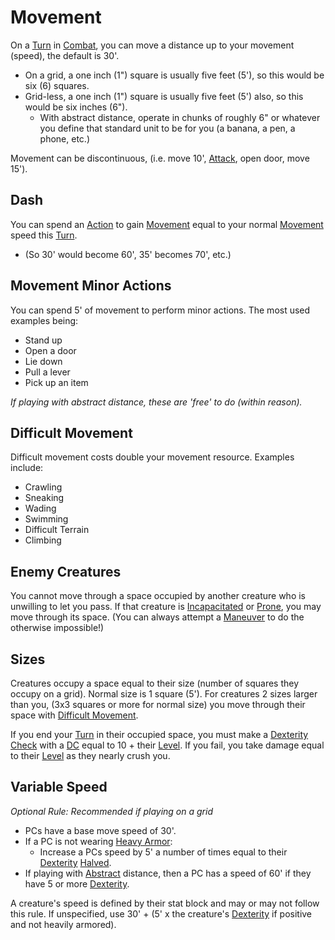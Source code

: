 # Movement

On a [Turn](Turn.md) in [Combat](Combat.md), you can move a distance up to your movement (speed), the default is 30'.

- On a grid, a one inch (1") square is usually five feet (5'), so this would be six (6) squares.
- Grid-less, a one inch (1") square is usually five feet (5') also, so this would be six inches (6").
	- With abstract distance, operate in chunks of roughly 6" or whatever you define that standard unit to be for you (a banana, a pen, a phone, etc.)

Movement can be discontinuous, (i.e. move 10', [Attack](Attack.md), open door, move 15').

## Dash

You can spend an [Action](Action.md) to gain [Movement](Movement.md) equal to your normal [Movement](Movement.md) speed this [Turn](Turn.md).

- (So 30' would become 60', 35' becomes 70', etc.)

## Movement Minor Actions

You can spend 5' of movement to perform minor actions. The most used examples being:

- Stand up
- Open a door
- Lie down
- Pull a lever
- Pick up an item

*If playing with abstract distance, these are 'free' to do (within reason).*

## Difficult Movement

Difficult movement costs double your movement resource. Examples include:

- Crawling
- Sneaking
- Wading
- Swimming
- Difficult Terrain
- Climbing

## Enemy Creatures

You cannot move through a space occupied by another creature who is unwilling to let you pass. If that creature is [Incapacitated](../Conditions/Incapacitated.md) or [Prone](../Conditions/Prone.md), you may move through its space. (You can always attempt a [Maneuver](Maneuver.md) to do the otherwise impossible!)

## Sizes

Creatures occupy a space equal to their size (number of squares they occupy on a grid). Normal size is 1 square (5'). For creatures 2 sizes larger than you, (3x3 squares or more for normal size) you move through their space with [Difficult Movement](Movement.md#Difficult%20Movement).

If you end your [Turn](Turn.md) in their occupied space, you must make a [Dexterity](../Player%20Characters/Chosen%20Statistics/Dexterity.md) [Check](Check.md) with a [DC](DC.md) equal to 10 + their [Level](../Player%20Characters/Derived%20Statistics/Level.md). If you fail, you take damage equal to their [Level](../Player%20Characters/Derived%20Statistics/Level.md) as they nearly crush you.

## Variable Speed

*Optional Rule: Recommended if playing on a grid*
- PCs have a base move speed of 30'.
- If a PC is not wearing [Heavy Armor](../Items/Individual%20Item%20Cards/Armors/Armor%20Properties/Heavy%20Armor%20Property.md):
	- Increase a PCs speed by 5' a number of times equal to their [Dexterity](../Player%20Characters/Chosen%20Statistics/Dexterity.md) [Halved](../Foreword/Rule%20for%20rules.md#Halving).
- If playing with [Abstract](../Magic/Spells/Area%20of%20Effect.md#Abstract) distance, then a PC has a speed of 60' if they have 5 or more [Dexterity](../Player%20Characters/Chosen%20Statistics/Dexterity.md).

A creature's speed is defined by their stat block and may or may not follow this rule. If unspecified, use 30' + (5' x the creature's [Dexterity](../Player%20Characters/Chosen%20Statistics/Dexterity.md) if positive and not heavily armored).
